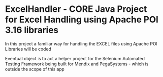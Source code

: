 # ExcelHandler - CORE Java Project for Excel Handling using Apache POI 3.16 libraries

In this project a familiar way for handling the EXCEL files using Apache POI Libraries will be coded

Eventual object is to act a helper project for the Selenium Automated Testing Framework being built for Mendix and PegaSystems - which is outside the scope of this app
